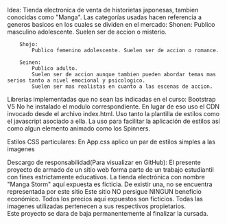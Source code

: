 Idea: 
    Tienda electronica de venta de historietas japonesas, tambien conocidas como "Manga".
    Las categorías usadas hacen referencia a generos basicos en los cuales se dividen en el mercado:
        Shonen: 
            Publico masculino adolescente. Suelen ser de accion o misterio.

        Shojo: 
            Publico femenino adolescente. Suelen ser de accion o romance.

        Seinen: 
            Publico adulto. 
            Suelen ser de accion aunque tambien pueden abordar temas mas serios tanto a nivel emocional y psicologico. 
            Suelen ser mas realistas en cuanto a las escenas de accion.

Librerias implementadas que no sean las indicadas en el curso:
    Bootstrap V5
        No he instalado el modulo correspondiente. En lugar de eso uso el CDN invocado desde el archivo index.html.
        Uso tanto la plantilla de estilos como el javascript asociado a ella.
        La uso para facilitar la aplicación de estilos así como algun elemento animado como los Spinners.  

Estilos CSS particulares:
    En App.css aplico un par de estilos simples a las imagenes
    
Descargo de responsabilidad(Para visualizar en GitHub):
    El presente proyecto de armado de un sitio web forma parte de un trabajo estudiantil con fines estrictamente educativos.
    La tienda electrónica con nombre "Manga Storm" aquí expuesta es ficticia. De existir una, no se encuentra representada por este sitio
    Este sitio NO persigue NINGUN beneficio económico.
    Todos los precios aquí expuestos son ficticios.
    Todas las imagenes utilizadas pertenecen a sus respectivos propietarios.                   
    Este proyecto se dara de baja permanentemente al finalizar la cursada.
